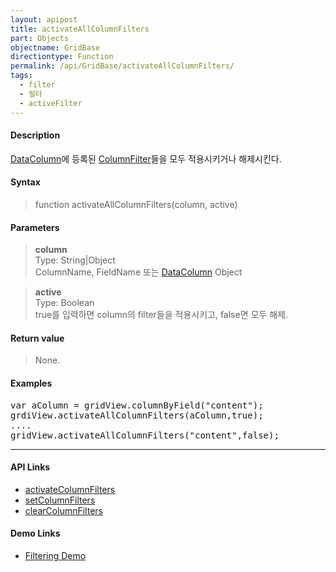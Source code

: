 ```yaml
---
layout: apipost
title: activateAllColumnFilters
part: Objects
objectname: GridBase
directiontype: Function
permalink: /api/GridBase/activateAllColumnFilters/
tags:
  - filter
  - 필터
  - activeFilter
---
```



#### Description

 [DataColumn](/api/types/DataColumn)에 등록된 [ColumnFilter](/api/types/ColumnFilter)들을 모두 적용시키거나 해제시킨다.  

#### Syntax

> function activateAllColumnFilters(column, active)

#### Parameters

> **column**  
> Type: String\|Object  
> ColumnName, FieldName 또는 [DataColumn](/api/types/DataColumn) Object

> **active**  
> Type: Boolean  
> true를 입력하면 column의 filter들을 적용시키고, false면 모두 해제.  

#### Return value  

> None.

#### Examples 

<pre class="prettyprint">
var aColumn = gridView.columnByField("content");
grdiView.activateAllColumnFilters(aColumn,true);
....
gridView.activateAllColumnFilters("content",false);
</pre>

---

#### API Links

* [activateColumnFilters](/api/GridBase/activateColumnFilters) 
* [setColumnFilters](/api/GridBase/setColumnFilters)
* [clearColumnFilters](/api/GridBase/setColumnFilters)  

#### Demo Links

* [Filtering Demo](http://demo.realgrid.com/Columns/ColumnFiltering/)